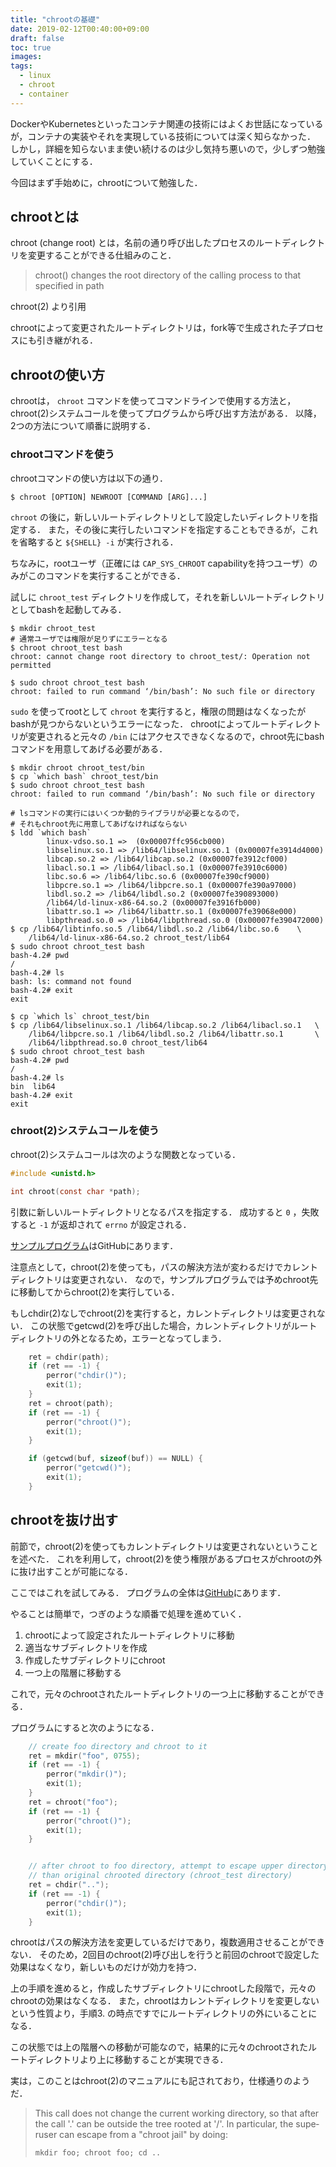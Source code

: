 ```yaml
---
title: "chrootの基礎"
date: 2019-02-12T00:40:00+09:00
draft: false
toc: true
images:
tags: 
  - linux
  - chroot
  - container
---
```


DockerやKubernetesといったコンテナ関連の技術にはよくお世話になっているが，コンテナの実装やそれを実現している技術については深く知らなかった．
しかし，詳細を知らないまま使い続けるのは少し気持ち悪いので，少しずつ勉強していくことにする．

今回はまず手始めに，chrootについて勉強した．

## chrootとは
chroot (change root) とは，名前の通り呼び出したプロセスのルートディレクトリを変更することができる仕組みのこと．

> chroot() changes the root directory of the calling process to that specified in path

chroot(2) より引用

chrootによって変更されたルートディレクトリは，fork等で生成された子プロセスにも引き継がれる．

## chrootの使い方
chrootは， `chroot` コマンドを使ってコマンドラインで使用する方法と，chroot(2)システムコールを使ってプログラムから呼び出す方法がある．
以降，2つの方法について順番に説明する．

### chrootコマンドを使う
chrootコマンドの使い方は以下の通り．
```shell
$ chroot [OPTION] NEWROOT [COMMAND [ARG]...]
```

`chroot` の後に，新しいルートディレクトリとして設定したいディレクトリを指定する．
また，その後に実行したいコマンドを指定することもできるが，これを省略すると `${SHELL} -i` が実行される．

ちなみに，rootユーザ（正確には `CAP_SYS_CHROOT` capabilityを持つユーザ）のみがこのコマンドを実行することができる．

試しに `chroot_test` ディレクトリを作成して，それを新しいルートディレクトリとしてbashを起動してみる．

```shell
$ mkdir chroot_test 
# 通常ユーザでは権限が足りずにエラーとなる
$ chroot chroot_test bash
chroot: cannot change root directory to chroot_test/: Operation not permitted

$ sudo chroot chroot_test bash
chroot: failed to run command ‘/bin/bash’: No such file or directory
```

`sudo` を使ってrootとして `chroot` を実行すると，権限の問題はなくなったがbashが見つからないというエラーになった．
chrootによってルートディレクトリが変更されると元々の `/bin` にはアクセスできなくなるので，chroot先にbashコマンドを用意してあげる必要がある．

```shell
$ mkdir chroot chroot_test/bin
$ cp `which bash` chroot_test/bin
$ sudo chroot chroot_test bash
chroot: failed to run command ‘/bin/bash’: No such file or directory

# lsコマンドの実行にはいくつか動的ライブラリが必要となるので，
# それもchroot先に用意してあげなければならない
$ ldd `which bash`
        linux-vdso.so.1 =>  (0x00007ffc956cb000)
        libselinux.so.1 => /lib64/libselinux.so.1 (0x00007fe3914d4000)
        libcap.so.2 => /lib64/libcap.so.2 (0x00007fe3912cf000)
        libacl.so.1 => /lib64/libacl.so.1 (0x00007fe3910c6000)
        libc.so.6 => /lib64/libc.so.6 (0x00007fe390cf9000)
        libpcre.so.1 => /lib64/libpcre.so.1 (0x00007fe390a97000)
        libdl.so.2 => /lib64/libdl.so.2 (0x00007fe390893000)
        /lib64/ld-linux-x86-64.so.2 (0x00007fe3916fb000)
        libattr.so.1 => /lib64/libattr.so.1 (0x00007fe39068e000)
        libpthread.so.0 => /lib64/libpthread.so.0 (0x00007fe390472000)
$ cp /lib64/libtinfo.so.5 /lib64/libdl.so.2 /lib64/libc.so.6    \
    /lib64/ld-linux-x86-64.so.2 chroot_test/lib64
$ sudo chroot chroot_test bash
bash-4.2# pwd
/
bash-4.2# ls
bash: ls: command not found
bash-4.2# exit
exit

$ cp `which ls` chroot_test/bin
$ cp /lib64/libselinux.so.1 /lib64/libcap.so.2 /lib64/libacl.so.1   \
    /lib64/libpcre.so.1 /lib64/libdl.so.2 /lib64/libattr.so.1       \
    /lib64/libpthread.so.0 chroot_test/lib64
$ sudo chroot chroot_test bash
bash-4.2# pwd
/
bash-4.2# ls
bin  lib64
bash-4.2# exit
exit
```

### chroot(2)システムコールを使う
chroot(2)システムコールは次のような関数となっている．

```c
#include <unistd.h>

int chroot(const char *path);
```

引数に新しいルートディレクトリとなるパスを指定する．
成功すると `0` ，失敗すると `-1` が返却されて `errno` が設定される．

[サンプルプログラム](https://github.com/mas9612/study/blob/master/container/chroot_basic.c)はGitHubにあります．

注意点として，chroot(2)を使っても，パスの解決方法が変わるだけでカレントディレクトリは変更されない．
なので，サンプルプログラムでは予めchroot先に移動してからchroot(2)を実行している．

もしchdir(2)なしでchroot(2)を実行すると，カレントディレクトリは変更されない．
この状態でgetcwd(2)を呼び出した場合，カレントディレクトリがルートディレクトリの外となるため，エラーとなってしまう．

```c
    ret = chdir(path);
    if (ret == -1) {
        perror("chdir()");
        exit(1);
    }
    ret = chroot(path);
    if (ret == -1) {
        perror("chroot()");
        exit(1);
    }

    if (getcwd(buf, sizeof(buf)) == NULL) {
        perror("getcwd()");
        exit(1);
    }
```

## chrootを抜け出す
前節で，chroot(2)を使ってもカレントディレクトリは変更されないということを述べた．
これを利用して，chroot(2)を使う権限があるプロセスがchrootの外に抜け出すことが可能になる．

ここではこれを試してみる．
プログラムの全体は[GitHub](https://github.com/mas9612/study/blob/master/container/chroot_escape.c)にあります．

やることは簡単で，つぎのような順番で処理を進めていく．

1. chrootによって設定されたルートディレクトリに移動
1. 適当なサブディレクトリを作成
1. 作成したサブディレクトリにchroot
1. 一つ上の階層に移動する

これで，元々のchrootされたルートディレクトリの一つ上に移動することができる．

プログラムにすると次のようになる．

```c
    // create foo directory and chroot to it
    ret = mkdir("foo", 0755);
    if (ret == -1) {
        perror("mkdir()");
        exit(1);
    }
    ret = chroot("foo");
    if (ret == -1) {
        perror("chroot()");
        exit(1);
    }


    // after chroot to foo directory, attempt to escape upper directory
    // than original chrooted directory (chroot_test directory)
    ret = chdir("..");
    if (ret == -1) {
        perror("chdir()");
        exit(1);
    }
```

chrootはパスの解決方法を変更しているだけであり，複数適用させることができない．
そのため，2回目のchroot(2)呼び出しを行うと前回のchrootで設定した効果はなくなり，新しいものだけが効力を持つ．

上の手順を進めると，作成したサブディレクトリにchrootした段階で，元々のchrootの効果はなくなる．
また，chrootはカレントディレクトリを変更しないという性質より，手順3. の時点ですでにルートディレクトリの外にいることになる．

この状態では上の階層への移動が可能なので，結果的に元々のchrootされたルートディレクトリより上に移動することが実現できる．

実は，このことはchroot(2)のマニュアルにも記されており，仕様通りのようだ．

> This call does not change the current working directory, so that after the call '.' can be outside the tree rooted at '/'.  In  particular,  the  supe‐
> ruser can escape from a "chroot jail" by doing:
>
>     mkdir foo; chroot foo; cd ..
